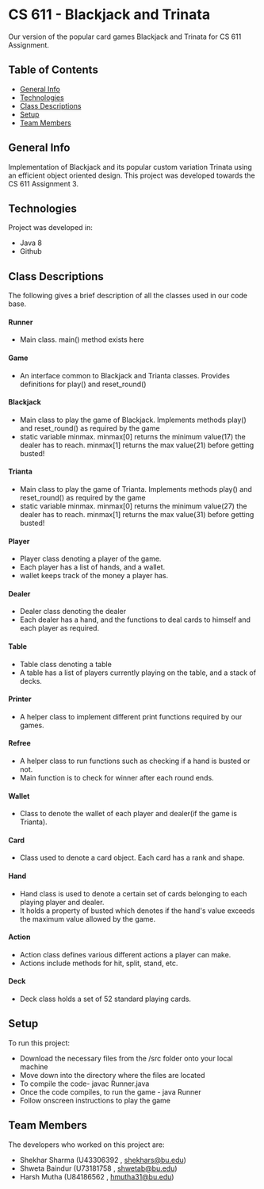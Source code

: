 # CS 611 - Blackjack and Trinata
Our version of the popular card games Blackjack and Trinata for CS 611 Assignment. 

## Table of Contents
* [General Info](#general-info)
* [Technologies](#technology)
* [Class Descriptions](#class-descriptions)
* [Setup](#setup)
* [Team Members](#team-members)

## General Info
Implementation of Blackjack and its popular custom variation Trinata using an efficient object oriented design. 
This project was developed towards the CS 611 Assignment 3.

## Technologies
Project was developed in:
* Java 8
* Github

## Class Descriptions
The following gives a brief description of all the classes used in our code base. 

#### Runner
 * Main class. main() method exists here

#### Game
  * An interface common to Blackjack and Trianta classes. Provides definitions for play() and reset_round()

#### Blackjack
  * Main class to play the game of Blackjack. Implements methods play() and reset_round() as required by the game
  * static variable minmax. minmax[0] returns the minimum value(17) the dealer has to reach. minmax[1] returns the max value(21) before getting busted!

#### Trianta
  * Main class to play the game of Trianta. Implements methods play() and reset_round() as required by the game
  * static variable minmax. minmax[0] returns the minimum value(27) the dealer has to reach. minmax[1] returns the max value(31) before getting busted!

#### Player
  * Player class denoting a player of the game.
  * Each player has a list of hands, and a wallet. 
  * wallet keeps track of the money a player has.

#### Dealer
  * Dealer class denoting the dealer 
  * Each dealer has a hand, and the functions to deal cards to himself and each player as required.

#### Table
  * Table class denoting a table
  * A table has a list of players currently playing on the table, and a stack of decks.

#### Printer
  * A helper class to implement different print functions required by our games. 

#### Refree
  * A helper class to run functions such as checking if a hand is busted or not.
  * Main function is to check for winner after each round ends.

#### Wallet
  * Class to denote the wallet of each player and dealer(if the game is Trianta).

#### Card
  * Class used to denote a card object. Each card has a rank and shape.

#### Hand
  * Hand class is used to denote a certain set of cards belonging to each playing player and dealer. 
  * It holds a property of busted which denotes if the hand's value exceeds the maximum value allowed by the game.

#### Action
 * Action class defines various different actions a player can make.
 * Actions include methods for hit, split, stand, etc.

#### Deck
  * Deck class holds a set of 52 standard playing cards.

## Setup
To run this project:
* Download the necessary files from the /src folder onto your local machine
* Move down into the directory where the files are located
* To compile the code- javac Runner.java
* Once the code compiles, to run the game - java Runner
* Follow onscreen instructions to play the game

## Team Members
The developers who worked on this project are:
* Shekhar Sharma (U43306392 , shekhars@bu.edu)
* Shweta Baindur (U73181758 , shwetab@bu.edu)
* Harsh Mutha (U84186562 , hmutha31@bu.edu)

